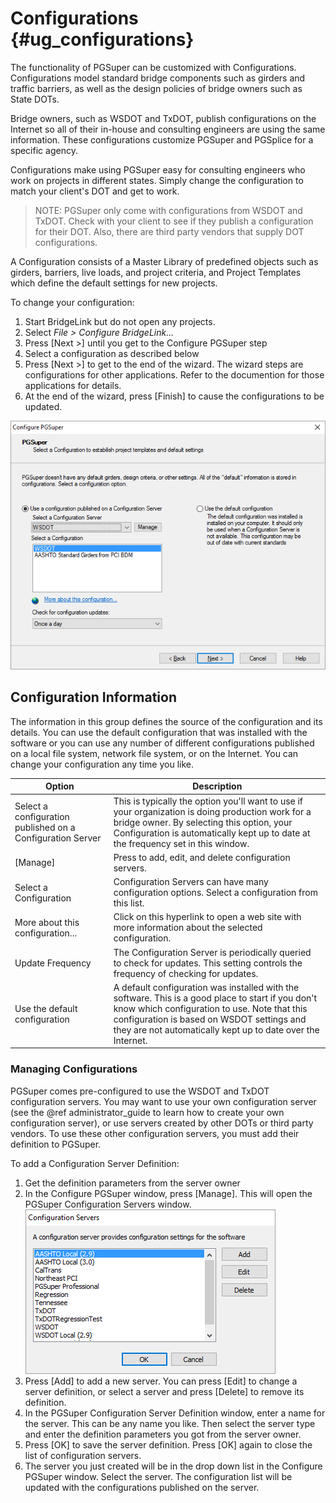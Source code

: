 Configurations {#ug_configurations}
==============================================
The functionality of PGSuper can be customized with Configurations. Configurations model standard bridge components such as girders and traffic barriers, as well as the design policies of bridge owners such as State DOTs. 


Bridge owners, such as WSDOT and TxDOT, publish configurations on the Internet so all of their in-house and consulting engineers are using the same information. These configurations customize PGSuper and PGSplice for a specific agency.

Configurations make using PGSuper easy for consulting engineers who work on projects in different states. Simply change the configuration to match your client's DOT and get to work.

> NOTE: PGSuper only come with configurations from WSDOT and TxDOT. Check with your client to see if they publish a configuration for their DOT. Also, there are third party vendors that supply DOT configurations.

A Configuration consists of a Master Library of predefined objects such as girders, barriers, live loads, and project criteria, and Project Templates which define the default settings for new projects.

To change your configuration:
1. Start BridgeLink but do not open any projects.
2. Select *File > Configure BridgeLink...*
3. Press [Next >] until you get to the Configure PGSuper step
4. Select a configuration as described below
5. Press [Next >] to get to the end of the wizard. The wizard steps are configurations for other applications. Refer to the documention for those applications for details.
6. At the end of the wizard, press [Finish] to cause the configurations to be updated.

![](ConfigurePGSuper.png)

Configuration Information
-----------------
The information in this group defines the source of the configuration and its details. You can use the default configuration that was installed with the software or you can use any number of different configurations published on a local file system, network file system, or on the Internet. You can change your configuration any time you like.

Option | Description
-------|---------------
Select a configuration published on a Configuration Server | This is typically the option you'll want to use if your organization is doing production work for a bridge owner. By selecting this option, your Configuration is automatically kept up to date at the frequency set in this window.
[Manage] | Press to add, edit, and delete configuration servers.
Select a Configuration | Configuration Servers can have many configuration options. Select a configuration from this list.
More about this configuration... | Click on this hyperlink to open a web site with more information about the selected configuration. 
Update Frequency | The Configuration Server is periodically queried to check for updates. This setting controls the frequency of checking for updates.
Use the default configuration | A default configuration was installed with the software. This is a good place to start if you don't know which configuration to use. Note that this configuration is based on WSDOT settings and they are not automatically kept up to date over the Internet.

### Managing Configurations ###
PGSuper comes pre-configured to use the WSDOT and TxDOT configuration servers. You may want to use your own configuration server (see the @ref administrator_guide to learn how to create your own configuration server), or use servers created by other DOTs or third party vendors. To use these other configuration servers, you must add their definition to PGSuper. 

To add a Configuration Server Definition:
1. Get the definition parameters from the server owner
2. In the Configure PGSuper window, press [Manage]. This will open the PGSuper Configuration Servers window. ![](ConfigurationServers.png)
3. Press [Add] to add a new server. You can press [Edit] to change a server definition, or select a server and press [Delete] to remove its definition.
4. In the PGSuper Configuration Server Definition window, enter a name for the server. This can be any name you like. Then select the server type and enter the definition parameters you got from the server owner.
5. Press [OK] to save the server definition. Press [OK] again to close the list of configuration servers.
6. The server you just created will be in the drop down list in the Configure PGSuper window. Select the server. The configuration list will be updated with the configurations published on the server.
